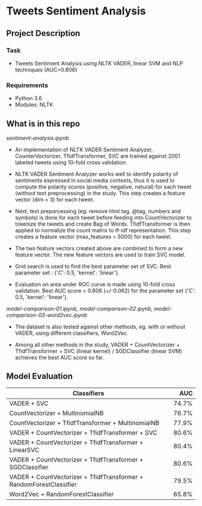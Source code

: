 
# Tweets Sentiment Analysis

## Project Description

### Task
* Tweets Sentiment Analysis using NLTK VADER, linear SVM and NLP techniques (AUC=0.806)

### Requirements
* Python 3.6
* Modules: NLTK

## What is in this repo

*sentiment-analysis.ipynb*  

* An implementation of NLTK VADER Sentiment Analyzer, CounterVectorizer, TfidfTransformer, SVC are trained against 2001 labeled tweets using 10-fold cross validation.

* NLTK VADER Sentiment Analyzer works well to identify polarity of sentiments expressed in social media contexts, thus it is used to compute the polarity scores (positive, negative, netural) for each tweet (without text preprocessing) in the study. This step creates a feature vector (dim = 3) for each tweet.

* Next, text preporcessing (eg. remove html tag, @tag, numbers and symbols) is done for each tweet before feeding into CountVectorizer to tokenize the tweets and create Bag of Words. TfidfTransformer is then applied to normalize the count matrix to tf-idf representation. This step creates a feature vector (max_features = 5000) for each tweet.

* The two feature vectors created above are combined to form a new feature vector. The new feature vectors are used to train SVC model.

* Grid search is used to find the best parameter set of SVC. Best parameter set : {'C': 0.5, 'kernel': 'linear'}.

* Evaluation on area under ROC curve is made using 10-fold cross validation.  Best AUC score = 0.806 (+/-0.062) for the parameter set {'C': 0.5, 'kernel': 'linear'}.


*model-comparison-01.ipynb, model-comparison-02.ipynb, model-comparison-03-word2vec.ipynb*

* The dataset is also tested against other methods, eg. with or without VADER, using different classifiers, Word2Vec.

* Among all other methods in the study, VADER + CountVectorizer + TfidfTransformer + SVC (linear kernel) / SGDClassifier (linear SVM) achieves the best AUC score so far.

## Model Evaluation
 
| Classifiers                                                            |  AUC   |
| -----------------------------------------------------------------------|-------:|
| VADER + SVC                                                            |  74.7% |
| CountVectorizer + MultinomialNB                                        |  76.7% |
| CountVectorizer + TfidfTransformer + MultinomialNB                     |  77.9% |
| VADER + CountVectorizer + TfidfTransformer + SVC                       |  80.6% |
| VADER + CountVectorizer + TfidfTransformer + LinearSVC                 |  80.4% |
| VADER + CountVectorizer + TfidfTransformer + SGDClassifier             |  80.6% |
| VADER + CountVectorizer + TfidfTransformer + RandomForestClassifier    |  79.5% |
| Word2Vec + RandomForestClassifier                                      |  65.8% |

